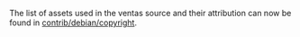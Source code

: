 The list of assets used in the ventas source and their attribution can now be found in [contrib/debian/copyright](../contrib/debian/copyright).
